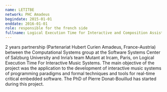 ```yaml
---
name: LETITBE 
network: PHC Amadeus
begindate: 2015-01-01 
enddate: 2016-01-01
role: responsible for the french side
fullname: Logical Execution Time for Interactive and Composition Assistance Music Systems
---
```


2 years partnership (Partenariat Hubert Curien Amadeus, France-Austria) between the Computational Systems group at the Software Systems Center of Salzburg University and Inria’s team Mutant at Ircam, Paris, on Logical Execution Time For Interactive Music Systems. 
The main objective of the project was the application to the development of interactive music systems of programming paradigms and formal techniques and tools for real-time critical embedded software. 
The PhD of Pierre Donat-Bouillud has started during this project.
